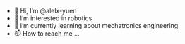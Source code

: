 - 👋 Hi, I’m @alelx-yuen
- 👀 I’m interested in robotics
- 🌱 I’m currently learning about mechatronics engineering
- 📫 How to reach me ...

<!---
alelx-yuen/alelx-yuen is a ✨ special ✨ repository because its `README.md` (this file) appears on your GitHub profile.
You can click the Preview link to take a look at your changes.
--->
